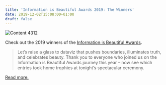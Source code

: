 ```yaml
---
title: 'Information is Beautiful Awards 2019: The Winners'
date: 2019-12-02T15:08:00+01:00
draft: false
---
```


![Content 4312](https://cdn-blog.adafruit.com/uploads/2019/11/content_4312.png "content_4312.png")

Check out the 2019 winners of the [Information is Beautiful Awards](https://www.informationisbeautifulawards.com/news/485-information-is-beautiful-awards-2019-the-winners).

> Let’s raise a glass to dataviz that pushes boundaries, illuminates truth, and celebrates beauty. Thank you to everyone who joined us on the Information is Beautiful Awards journey this year – now see which entries took home trophies at tonight’s spectacular ceremony.

[Read more.](https://www.informationisbeautifulawards.com/news/485-information-is-beautiful-awards-2019-the-winners)